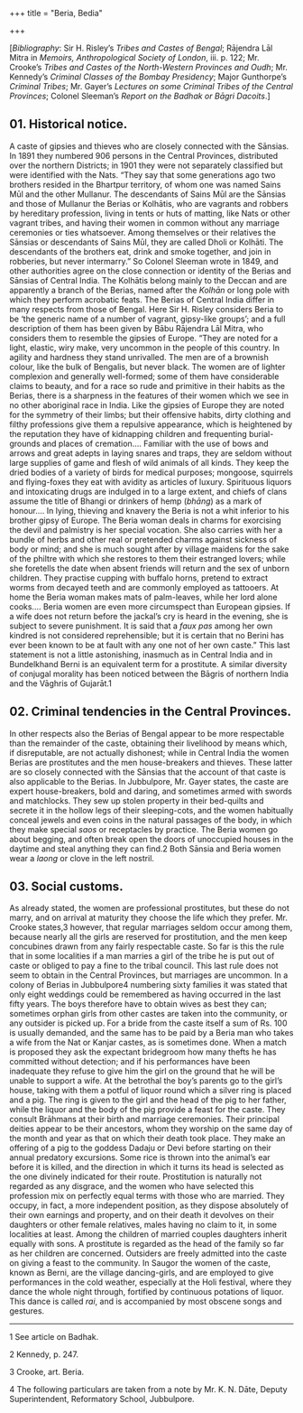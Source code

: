+++
title = "Beria, Bedia"

+++

\[*Bibliography*: Sir H. Risley’s *Tribes and Castes of Bengal*; Rājendra Lāl Mitra in *Memoirs, Anthropological Society of London*, iii. p. 122; Mr. Crooke’s *Tribes and Castes of the North-Western Provinces and Oudh*; Mr. Kennedy’s *Criminal Classes of the Bombay Presidency*; Major Gunthorpe’s *Criminal Tribes*; Mr. Gayer’s *Lectures on some Criminal Tribes of the Central Provinces*; Colonel Sleeman’s *Report on the Badhak or Bāgri Dacoits*.\] 

## 01. Historical notice.

A caste of gipsies and thieves who are closely connected with the Sānsias. In 1891 they numbered 906 persons in the Central Provinces, distributed over the northern Districts; in 1901 they were not separately classified but were identified with the Nats. “They say that some generations ago two brothers resided in the Bhartpur territory, of whom one was named Sains Mūl and the other Mullanur. The descendants of Sains Mūl are the Sānsias and those of Mullanur the Berias or Kolhātis, who are vagrants and robbers by hereditary profession, living in tents or huts of matting, like Nats or other vagrant tribes, and having their women in common without any marriage ceremonies or ties whatsoever. Among themselves or their relatives the Sānsias or descendants of Sains Mūl, they are called Dholi or Kolhāti. The descendants of the brothers eat, drink and smoke together, and join in robberies, but never intermarry.” So Colonel Sleeman wrote in 1849, and other authorities agree on the close connection or identity of the Berias and Sānsias of Central India. The Kolhātis belong mainly to the Deccan and are apparently a branch of the Berias, named after the *Kolhān* or long pole with which they perform acrobatic feats. The Berias of Central India differ in many respects from those of Bengal. Here Sir H. Risley considers Beria to be ‘the generic name of a number of vagrant, gipsy-like groups’; and a full description of them has been given by Bābu Rājendra Lāl Mitra, who considers them to resemble the gipsies of Europe. “They are noted for a light, elastic, wiry make, very uncommon in the people of this country. In agility and hardness they stand unrivalled. The men are of a brownish colour, like the bulk of Bengalis, but never black. The women are of lighter complexion and generally well-formed; some of them have considerable claims to beauty, and for a race so rude and primitive in their habits as the Berias, there is a sharpness in the features of their women which we see in no other aboriginal race in India. Like the gipsies of Europe they are noted for the symmetry of their limbs; but their offensive habits, dirty clothing and filthy professions give them a repulsive appearance, which is heightened by the reputation they have of kidnapping children and frequenting burial-grounds and places of cremation.... Familiar with the use of bows and arrows and great adepts in laying snares and traps, they are seldom without large supplies of game and flesh of wild animals of all kinds. They keep the dried bodies of a variety of birds for medical purposes; mongoose, squirrels and flying-foxes they eat with avidity as articles of luxury. Spirituous liquors and intoxicating drugs are indulged in to a large extent, and chiefs of clans assume the title of Bhangi or drinkers of hemp \(*bhāng*\) as a mark of honour.... In lying, thieving and knavery the Beria is not a whit inferior to his brother gipsy of Europe. The Beria woman deals in charms for exorcising the devil and palmistry is her special vocation. She also carries with her a bundle of herbs and other real or pretended charms against sickness of body or mind; and she is much sought after by village maidens for the sake of the philtre with which she restores to them their estranged lovers; while she foretells the date when absent friends will return and the sex of unborn children. They practise cupping with buffalo horns, pretend to extract worms from decayed teeth and are commonly employed as tattooers. At home the Beria woman makes mats of palm-leaves, while her lord alone cooks.... Beria women are even more circumspect than European gipsies. If a wife does not return before the jackal’s cry is heard in the evening, she is subject to severe punishment. It is said that a *faux pas* among her own kindred is not considered reprehensible; but it is certain that no Berini has ever been known to be at fault with any one not of her own caste.” This last statement is not a little astonishing, inasmuch as in Central India and in Bundelkhand Berni is an equivalent term for a prostitute. A similar diversity of conjugal morality has been noticed between the Bāgris of northern India and the Vāghris of Gujarāt.1 

## 02. Criminal tendencies in the Central Provinces.

In other respects also the Berias of Bengal appear to be more respectable than the remainder of the caste, obtaining their livelihood by means which, if disreputable, are not actually dishonest; while in Central India the women Berias are prostitutes and the men house-breakers and thieves. These latter are so closely connected with the Sānsias that the account of that caste is also applicable to the Berias. In Jubbulpore, Mr. Gayer states, the caste are expert house-breakers, bold and daring, and sometimes armed with swords and matchlocks. They sew up stolen property in their bed-quilts and secrete it in the hollow legs of their sleeping-cots, and the women habitually conceal jewels and even coins in the natural passages of the body, in which they make special *saos* or receptacles by practice. The Beria women go about begging, and often break open the doors of unoccupied houses in the daytime and steal anything they can find.2 Both Sānsia and Beria women wear a *laong* or clove in the left nostril. 

## 03. Social customs.

As already stated, the women are professional prostitutes, but these do not marry, and on arrival at maturity they choose the life which they prefer. Mr. Crooke states,3 however, that regular marriages seldom occur among them, because nearly all the girls are reserved for prostitution, and the men keep concubines drawn from any fairly respectable caste. So far is this the rule that in some localities if a man marries a girl of the tribe he is put out of caste or obliged to pay a fine to the tribal council. This last rule does not seem to obtain in the Central Provinces, but marriages are uncommon. In a colony of Berias in Jubbulpore4 numbering sixty families it was stated that only eight weddings could be remembered as having occurred in the last fifty years. The boys therefore have to obtain wives as best they can; sometimes orphan girls from other castes are taken into the community, or any outsider is picked up. For a bride from the caste itself a sum of Rs. 100 is usually demanded, and the same has to be paid by a Beria man who takes a wife from the Nat or Kanjar castes, as is sometimes done. When a match is proposed they ask the expectant bridegroom how many thefts he has committed without detection; and if his performances have been inadequate they refuse to give him the girl on the ground that he will be unable to support a wife. At the betrothal the boy’s parents go to the girl’s house, taking with them a potful of liquor round which a silver ring is placed and a pig. The ring is given to the girl and the head of the pig to her father, while the liquor and the body of the pig provide a feast for the caste. They consult Brāhmans at their birth and marriage ceremonies. Their principal deities appear to be their ancestors, whom they worship on the same day of the month and year as that on which their death took place. They make an offering of a pig to the goddess Dadaju or Devi before starting on their annual predatory excursions. Some rice is thrown into the animal’s ear before it is killed, and the direction in which it turns its head is selected as the one divinely indicated for their route. Prostitution is naturally not regarded as any disgrace, and the women who have selected this profession mix on perfectly equal terms with those who are married. They occupy, in fact, a more independent position, as they dispose absolutely of their own earnings and property, and on their death it devolves on their daughters or other female relatives, males having no claim to it, in some localities at least. Among the children of married couples daughters inherit equally with sons. A prostitute is regarded as the head of the family so far as her children are concerned. Outsiders are freely admitted into the caste on giving a feast to the community. In Saugor the women of the caste, known as Berni, are the village dancing-girls, and are employed to give performances in the cold weather, especially at the Holi festival, where they dance the whole night through, fortified by continuous potations of liquor. This dance is called *rai*, and is accompanied by most obscene songs and gestures. 

___________________

1 See article on Badhak. 

2 Kennedy, p. 247. 

3 Crooke, art. Beria. 

4 The following particulars are taken from a note by Mr. K. N. Dāte, Deputy Superintendent, Reformatory School, Jubbulpore. 

